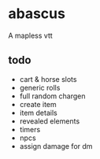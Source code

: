 # abascus

A mapless vtt

## todo

- cart & horse slots
- generic rolls
- full random chargen
- create item
- item details
- revealed elements
- timers
- npcs
- assign damage for dm
